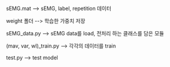 # <Lab Task>



  
sEMG.mat --> sEMG, label, repetition 데이터

weight 폴더             --> 학습한 가중치 저장

sEMG_data.py            --> sEMG data를 load, 전처리 하는 클래스를 담은 모듈

(mav, var, wl)_train.py --> 각각의 데이터를 train

test.py                 --> test model
